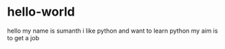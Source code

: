# hello-world
hello my name is sumanth i like python and want to learn python 
my aim is to get a job 
